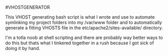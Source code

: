 #VHOSTGENERATOR

This VHOST generating bash script is what I wrote and use to automate symlinking my project folders
into my /var/www folder and to automatically generate a fitting VHOSTS file in the etc/apache2/sites-available/
directory.

I'm a totla noob at shell scripting and there are probably way better ways to do this but thats what I tinkered
together in a rush because I got sick of doing it by hand. 
